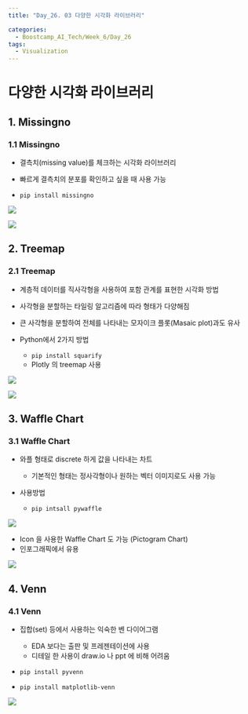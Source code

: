 ```yaml
---
title: "Day_26. 03 다양한 시각화 라이브러리"

categories:
  - Boostcamp_AI_Tech/Week_6/Day_26
tags:
  - Visualization
---
```


# 다양한 시각화 라이브러리

## 1. Missingno

### 1.1 Missingno

- 결측치(missing value)를 체크하는 시각화 라이브러리
- 빠르게 결측치의 분포를 확인하고 싶을 때 사용 가능

- `pip install missingno`

![]({{site.url}}/assets/images/1631021732964.png)

![]({{site.url}}/assets/images/1631021771002.png)

## 2. Treemap

### 2.1 Treemap

- 계층적 데이터를 직사각형을 사용하여 포함 관계를 표현한 시각화 방법
- 사각형을 분할하는 타일링 알고리즘에 따라 형태가 다양해짐
- 큰 사각형을 분할하여 전체를 나타내는 모자이크 플롯(Masaic plot)과도 유사

- Python에서 2가지 방법
  - `pip install squarify`
  - Plotly 의 treemap 사용

![]({{site.url}}/assets/images/1631021863749.png)

![]({{site.url}}/assets/images/1631021917620.png)

## 3. Waffle Chart

### 3.1 Waffle Chart

- 와플 형태로 discrete 하게 값을 나타내는 차트
  - 기본적인 형태는 정사각형이나 원하는 벡터 이미지로도 사용 가능

- 사용방법
  - `pip intsall pywaffle`

![]({{site.url}}/assets/images/1631022021998.png)

- Icon 을 사용한 Waffle Chart 도 가능 (Pictogram Chart)
- 인포그래픽에서 유용

![]({{site.url}}/assets/images/1631022075376.png)

## 4. Venn

### 4.1 Venn

- 집합(set) 등에서 사용하는 익숙한 벤 다이어그램
  - EDA 보다는 출판 및 프레젠테이션에 사용
  - 디테일 한 사용이 draw.io 나 ppt 에 비해 어려움

- `pip install pyvenn`
- `pip install matplotlib-venn`

![]({{site.url}}/assets/images/1631022148688.png)



